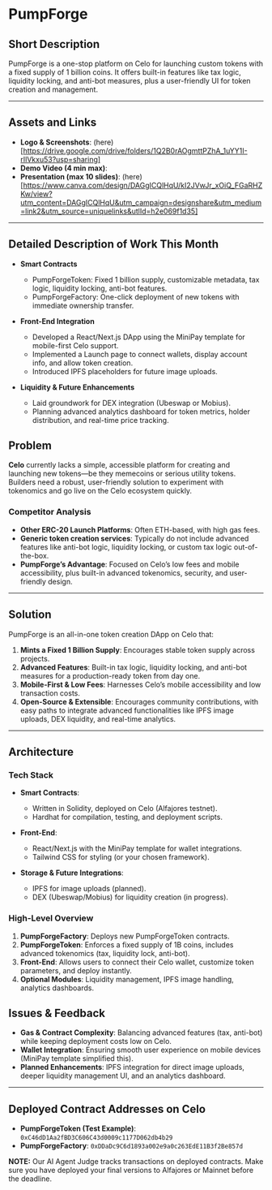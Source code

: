 # PumpForge

## Short Description
PumpForge is a one-stop platform on Celo for launching custom tokens with a fixed supply of 1 billion coins. It offers built-in features like tax logic, liquidity locking, and anti-bot measures, plus a user-friendly UI for token creation and management.

---

## Assets and Links

- **Logo & Screenshots**: (here)[https://drive.google.com/drive/folders/1Q2B0rAOgmttPZhA_1uYY1I-rIlVkxu53?usp=sharing]
- **Demo Video (4 min max)**: 
- **Presentation (max 10 slides)**: (here)[https://www.canva.com/design/DAGgICQlHqU/kI2JVwJr_xOiQ_FGaRHZKw/view?utm_content=DAGgICQlHqU&utm_campaign=designshare&utm_medium=link2&utm_source=uniquelinks&utlId=h2e069f1d35]

---

## Detailed Description of Work This Month

- **Smart Contracts**  
  - PumpForgeToken: Fixed 1 billion supply, customizable metadata, tax logic, liquidity locking, anti-bot features.  
  - PumpForgeFactory: One-click deployment of new tokens with immediate ownership transfer.

- **Front-End Integration**  
  - Developed a React/Next.js DApp using the MiniPay template for mobile-first Celo support.
  - Implemented a Launch page to connect wallets, display account info, and allow token creation.
  - Introduced IPFS placeholders for future image uploads.

- **Liquidity & Future Enhancements**  
  - Laid groundwork for DEX integration (Ubeswap or Mobius).
  - Planning advanced analytics dashboard for token metrics, holder distribution, and real-time price tracking.

## Problem

**Celo** currently lacks a simple, accessible platform for creating and launching new tokens—be they memecoins or serious utility tokens. Builders need a robust, user-friendly solution to experiment with tokenomics and go live on the Celo ecosystem quickly.

### Competitor Analysis

- **Other ERC-20 Launch Platforms**: Often ETH-based, with high gas fees.  
- **Generic token creation services**: Typically do not include advanced features like anti-bot logic, liquidity locking, or custom tax logic out-of-the-box.  
- **PumpForge’s Advantage**: Focused on Celo’s low fees and mobile accessibility, plus built-in advanced tokenomics, security, and user-friendly design.

---

## Solution

PumpForge is an all-in-one token creation DApp on Celo that:

1. **Mints a Fixed 1 Billion Supply**: Encourages stable token supply across projects.  
2. **Advanced Features**: Built-in tax logic, liquidity locking, and anti-bot measures for a production-ready token from day one.  
3. **Mobile-First & Low Fees**: Harnesses Celo’s mobile accessibility and low transaction costs.  
4. **Open-Source & Extensible**: Encourages community contributions, with easy paths to integrate advanced functionalities like IPFS image uploads, DEX liquidity, and real-time analytics.

---

## Architecture

### Tech Stack

- **Smart Contracts**:  
  - Written in Solidity, deployed on Celo (Alfajores testnet).  
  - Hardhat for compilation, testing, and deployment scripts.

- **Front-End**:  
  - React/Next.js with the MiniPay template for wallet integrations.  
  - Tailwind CSS for styling (or your chosen framework).

- **Storage & Future Integrations**:  
  - IPFS for image uploads (planned).  
  - DEX (Ubeswap/Mobius) for liquidity creation (in progress).

### High-Level Overview

1. **PumpForgeFactory**: Deploys new PumpForgeToken contracts.  
2. **PumpForgeToken**: Enforces a fixed supply of 1B coins, includes advanced tokenomics (tax, liquidity lock, anti-bot).  
3. **Front-End**: Allows users to connect their Celo wallet, customize token parameters, and deploy instantly.  
4. **Optional Modules**: Liquidity management, IPFS image handling, analytics dashboards.


## Issues & Feedback

- **Gas & Contract Complexity**: Balancing advanced features (tax, anti-bot) while keeping deployment costs low on Celo.  
- **Wallet Integration**: Ensuring smooth user experience on mobile devices (MiniPay template simplified this).  
- **Planned Enhancements**: IPFS integration for direct image uploads, deeper liquidity management UI, and an analytics dashboard.

---

## Deployed Contract Addresses on Celo

- **PumpForgeToken (Test Example)**: `0xC46dD1Aa2fBD3C606C43d0009c1177D062db4b29`  
- **PumpForgeFactory**: `0xDDaDc9C6d1893a002e9a0c263EdE11B3f2Be857d`

**NOTE:** Our AI Agent Judge tracks transactions on deployed contracts. Make sure you have deployed your final versions to Alfajores or Mainnet before the deadline.
